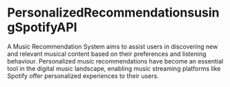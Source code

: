 # PersonalizedRecommendationsusingSpotifyAPI
A Music Recommendation System aims to assist users in discovering new and relevant musical content based on their preferences and listening behaviour. Personalized music recommendations have become an essential tool in the digital music landscape, enabling music streaming platforms like Spotify offer personalized experiences to their users.
